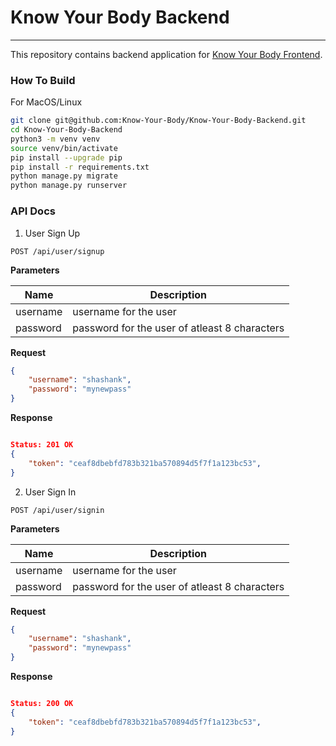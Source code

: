 # Know Your Body Backend
---

This repository contains backend application for [Know Your Body Frontend](https://github.com/Know-Your-Body/Know-Your-Body-Frontend).

### How To Build

For MacOS/Linux
```sh
git clone git@github.com:Know-Your-Body/Know-Your-Body-Backend.git
cd Know-Your-Body-Backend
python3 -m venv venv
source venv/bin/activate
pip install --upgrade pip
pip install -r requirements.txt
python manage.py migrate
python manage.py runserver
```

### API Docs

1. User Sign Up

```
POST /api/user/signup
```

__Parameters__

Name         | Description
-------------|-------------------------------------
username     | username for the user
password     | password for the user of atleast 8 characters

__Request__
```json
{
    "username": "shashank",
    "password": "mynewpass"
}
```

__Response__
```json

Status: 201 OK
{
    "token": "ceaf8dbebfd783b321ba570894d5f7f1a123bc53",
}
```

2. User Sign In

```
POST /api/user/signin
```

__Parameters__

Name         | Description
-------------|-------------------------------------
username     | username for the user
password     | password for the user of atleast 8 characters

__Request__
```json
{
    "username": "shashank",
    "password": "mynewpass"
}
```

__Response__
```json

Status: 200 OK
{
    "token": "ceaf8dbebfd783b321ba570894d5f7f1a123bc53",
}
```
